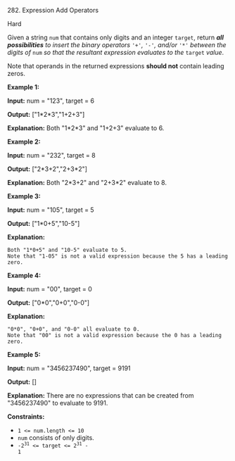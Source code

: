﻿282\. Expression Add Operators

Hard

Given a string `num` that contains only digits and an integer `target`, return _**all possibilities** to insert the binary operators_ `'+'`_,_ `'-'`_, and/or_ `'*'` _between the digits of_ `num` _so that the resultant expression evaluates to the_ `target` _value_.

Note that operands in the returned expressions **should not** contain leading zeros.

**Example 1:**

**Input:** num = "123", target = 6

**Output:** ["1\*2\*3","1+2+3"]

**Explanation:** Both "1\*2\*3" and "1+2+3" evaluate to 6. 

**Example 2:**

**Input:** num = "232", target = 8

**Output:** ["2\*3+2","2+3\*2"]

**Explanation:** Both "2\*3+2" and "2+3\*2" evaluate to 8. 

**Example 3:**

**Input:** num = "105", target = 5

**Output:** ["1\*0+5","10-5"]

**Explanation:**

    Both "1*0+5" and "10-5" evaluate to 5.
    Note that "1-05" is not a valid expression because the 5 has a leading zero. 

**Example 4:**

**Input:** num = "00", target = 0

**Output:** ["0\*0","0+0","0-0"]

**Explanation:**

    "0*0", "0+0", and "0-0" all evaluate to 0.
    Note that "00" is not a valid expression because the 0 has a leading zero. 

**Example 5:**

**Input:** num = "3456237490", target = 9191

**Output:** []

**Explanation:** There are no expressions that can be created from "3456237490" to evaluate to 9191. 

**Constraints:**

*   `1 <= num.length <= 10`
*   `num` consists of only digits.
*   <code>-2<sup>31</sup> <= target <= 2<sup>31</sup> - 1</code>